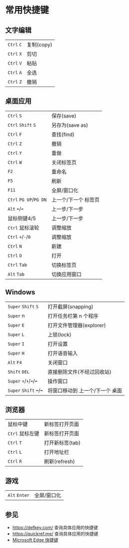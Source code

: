 # 常用快捷键

## 文字编辑

|            |            |
| ---------- | ---------- |
| `Ctrl` `C` | 复制(copy) |
| `Ctrl` `X` | 剪切       |
| `Ctrl` `V` | 粘贴       |
| `Ctrl` `A` | 全选       |
| `Ctrl` `Z` | 撤销       |

## 桌面应用

|                        |                      |
| ---------------------- | -------------------- |
| `Ctrl` `S`             | 保存(save)           |
| `Ctrl` `Shift` `S`     | 另存为(save as)      |
| `Ctrl` `F`             | 查找(find)           |
| `Ctrl` `Z`             | 撤销                 |
| `Ctrl` `Y`             | 重做                 |
| `Ctrl` `W`             | 关闭标签页           |
| `F2`                   | 重命名               |
| `F5`                   | 刷新                 |
| `F11`                  | 全屏/窗口化          |
| `Ctrl` `PG UP`/`PG DN` | 上一个/下一个 标签页 |
| `Alt` `⬅`/`➡`          | 上一步/下一步        |
| 鼠标侧键4/5            | 上一步/下一步        |
| `Ctrl` 鼠标滚轮        | 调整缩放             |
| `Ctrl` `+`/`-`/`0`     | 调整缩放             |
| `Ctrl` `N`             | 新建                 |
| `Ctrl` `O`             | 打开                 |
| `Ctrl` `Tab`           | 切换标签页           |
| `Alt` `Tab`            | 切换应用窗口         |

## Windows

|                         |                                 |
| ----------------------- | ------------------------------- |
| `Super` `Shift` `S`     | 打开截屏(snapping)              |
| `Super` n               | 打开任务栏第 n 个程序           |
| `Super` `E`             | 打开文件管理器(explorer)        |
| `Super` `L`             | 上锁(lock)                      |
| `Super` `I`             | 打开设置                        |
| `Super` `H`             | 打开语音输入                    |
| `Alt` `F4`              | 关闭窗口                        |
| `Shift` `DEL`           | 直接删除文件(不经过回收站)      |
| `Super` `⬆`/`⬇`/`⬅`/`➡` | 操作窗口                        |
| `Super` `Shift` `⬅`/`➡` | 将窗口移动到 上一个/下一个 桌面 |

## 浏览器

|                 |                 |
| --------------- | --------------- |
| 鼠标中键        | 新标签打开页面  |
| `Ctrl` 鼠标左键 | 新标签打开页面  |
| `Ctrl` `T`      | 打开新标签(tab) |
| `Ctrl` `L`      | 打开地址栏      |
| `Ctrl` `R`      | 刷新(refresh)   |

## 游戏

|               |             |
| ------------- | ----------- |
| `Alt` `Enter` | 全屏/窗口化 |

## 参见

- <https://defkey.com/> 查询具体应用的快捷键
- <https://quickref.me/> 查询具体应用的快捷键
- [Microsoft Edge 快捷键](https://support.microsoft.com/en-us/microsoft-edge/keyboard-shortcuts-in-microsoft-edge-50d3edab-30d9-c7e4-21ce-37fe2713cfad)
